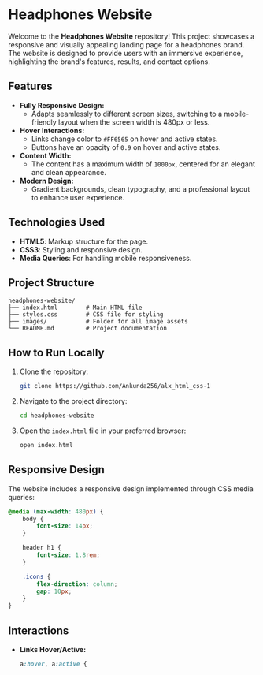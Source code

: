 # Headphones Website

Welcome to the **Headphones Website** repository! This project showcases a responsive and visually appealing landing page for a headphones brand. The website is designed to provide users with an immersive experience, highlighting the brand's features, results, and contact options.

## Features

- **Fully Responsive Design:**
  - Adapts seamlessly to different screen sizes, switching to a mobile-friendly layout when the screen width is 480px or less.
- **Hover Interactions:**
  - Links change color to `#FF6565` on hover and active states.
  - Buttons have an opacity of `0.9` on hover and active states.
- **Content Width:**
  - The content has a maximum width of `1000px`, centered for an elegant and clean appearance.
- **Modern Design:**
  - Gradient backgrounds, clean typography, and a professional layout to enhance user experience.

## Technologies Used

- **HTML5**: Markup structure for the page.
- **CSS3**: Styling and responsive design.
- **Media Queries**: For handling mobile responsiveness.

## Project Structure

```
headphones-website/
├── index.html        # Main HTML file
├── styles.css        # CSS file for styling
├── images/           # Folder for all image assets
└── README.md         # Project documentation
```

## How to Run Locally

1. Clone the repository:
   ```bash
   git clone https://github.com/Ankunda256/alx_html_css-1
   ```

2. Navigate to the project directory:
   ```bash
   cd headphones-website
   ```

3. Open the `index.html` file in your preferred browser:
   ```bash
   open index.html
   ```

## Responsive Design

The website includes a responsive design implemented through CSS media queries:

```css
@media (max-width: 480px) {
    body {
        font-size: 14px;
    }

    header h1 {
        font-size: 1.8rem;
    }

    .icons {
        flex-direction: column;
        gap: 10px;
    }
}
```

## Interactions

- **Links Hover/Active:**
  ```css
  a:hover, a:active {
     